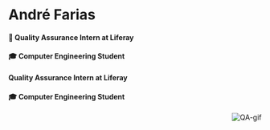 # André Farias

#### 💙 Quality Assurance Intern at **Liferay**
#### 🎓 Computer Engineering Student
####  Quality Assurance Intern at **Liferay**
#### 🎓 Computer Engineering Student 

<img align="right" alt="QA-gif" src="https://media.giphy.com/media/111ebonMs90YLu/giphy.gif">
